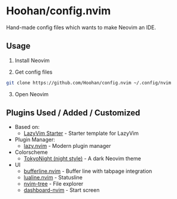 # Hoohan/config.nvim

Hand-made config files which wants to make Neovim an IDE.

## Usage

1. Install Neovim

2. Get config files

```bash
git clone https://github.com/Hoohan/config.nvim ~/.config/nvim
```

3. Open Neovim

## Plugins Used / Added / Customized

- Based on:
    - [LazyVim Starter](https://github.com/LazyVim/starter) - Starter template for LazyVim
- Plugin Manager:
    - [lazy.nvim](https://github.com/folke/lazy.nvim) - Modern plugin manager
- Colorscheme
    - [TokyoNight (night style)](https://github.com/folke/tokyonight.nvim) - A dark Neovim theme
- UI
    - [bufferline.nvim](https://github.com/akinsho/bufferline.nvim) - Buffer line with tabpage integration
    - [lualine.nvim](https://github.com/nvim-lualine/lualine.nvim) - Statusline
    - [nvim-tree](https://github.com/nvim-tree/nvim-tree.lua) - File explorer
    - [dashboard-nvim](https://github.com/nvimdev/dashboard-nvim) - Start screen